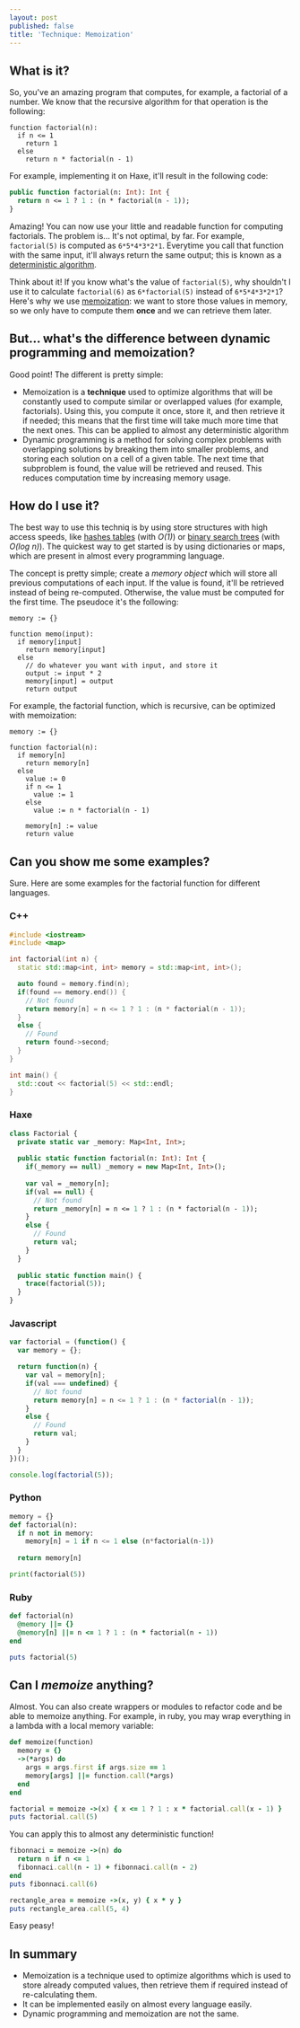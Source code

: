 ```yaml
---
layout: post
published: false
title: 'Technique: Memoization'
---
```

## What is it?

So, you've an amazing program that computes, for example, a factorial of a number. We know that the recursive algorithm for that operation is the following:

````
function factorial(n):
  if n <= 1
    return 1
  else
    return n * factorial(n - 1)
````

For example, implementing it on Haxe, it'll result in the following code:

````haxe
public function factorial(n: Int): Int {
  return n <= 1 ? 1 : (n * factorial(n - 1));
}
````

Amazing! You can now use your little and readable function for computing factorials. The problem is... It's not optimal, by far. For example, `factorial(5)` is computed as `6*5*4*3*2*1`. Everytime you call that function with the same input, it'll always return the same output; this is known as a [deterministic algorithm](https://en.wikipedia.org/wiki/Deterministic_algorithm).

Think about it! If you know what's the value of `factorial(5)`, why shouldn't I use it to calculate `factorial(6)` as `6*factorial(5)` instead of `6*5*4*3*2*1`? Here's why we use [memoization](https://en.wikipedia.org/wiki/Memoization): we want to store those values in memory, so we only have to compute them **once** and we can retrieve them later.

## But... what's the difference between dynamic programming and memoization?

Good point! The different is pretty simple:

- Memoization is a **technique** used to optimize algorithms that will be constantly used to compute similar or overlapped values (for example, factorials). Using this, you compute it once, store it, and then retrieve it if needed; this means that the first time will take much more time that the next ones. This can be applied to almost any deterministic algorithm
- Dynamic programming is a method for solving complex problems with overlapping solutions by breaking them into smaller problems, and storing each solution on a cell of a given table. The next time that subproblem is found, the value will be retrieved and reused. This reduces computation time by increasing memory usage.

## How do I use it?

The best way to use this techniq is by using store structures with high access speeds, like [hashes tables](https://en.wikipedia.org/wiki/Hash_table) (with *O(1)*) or [binary search trees](https://en.wikipedia.org/wiki/Binary_search_tree) (with *O(log n)*). The quickest way to get started is by using dictionaries or maps, which are present in almost every programming language.

The concept is pretty simple; create a *memory object* which will store all previous computations of each input. If the value is found, it'll be retrieved instead of being re-computed. Otherwise, the value must be computed for the first time. The pseudoce it's the following:

````
memory := {}

function memo(input):
  if memory[input]
    return memory[input]
  else
    // do whatever you want with input, and store it
    output := input * 2
    memory[input] = output
    return output
````

For example, the factorial function, which is recursive, can be optimized with memoization:

````
memory := {}

function factorial(n):
  if memory[n]
    return memory[n]
  else
    value := 0
    if n <= 1
      value := 1
    else
      value := n * factorial(n - 1)
    
    memory[n] := value
    return value
````

## Can you show me some examples?

Sure. Here are some examples for the factorial function for different languages.

### C++

````cpp
#include <iostream>
#include <map>

int factorial(int n) {
  static std::map<int, int> memory = std::map<int, int>();

  auto found = memory.find(n);
  if(found == memory.end()) {
    // Not found
    return memory[n] = n <= 1 ? 1 : (n * factorial(n - 1));
  }
  else {
    // Found
    return found->second;
  }
}

int main() {
  std::cout << factorial(5) << std::endl;
}
````

### Haxe

````haxe
class Factorial {
  private static var _memory: Map<Int, Int>;
  
  public static function factorial(n: Int): Int {
    if(_memory == null) _memory = new Map<Int, Int>();
    
    var val = _memory[n];
    if(val == null) {
      // Not found
      return _memory[n] = n <= 1 ? 1 : (n * factorial(n - 1));
    }
    else {
      // Found
      return val;
    }
  }
  
  public static function main() {
    trace(factorial(5));
  }
}
````

### Javascript

````javascript
var factorial = (function() {
  var memory = {};

  return function(n) {
    var val = memory[n];
    if(val === undefined) {
      // Not found
      return memory[n] = n <= 1 ? 1 : (n * factorial(n - 1));
    }
    else {
      // Found
      return val;
    }
  }
})();

console.log(factorial(5));

````

### Python

````python
memory = {}
def factorial(n):
  if n not in memory:
    memory[n] = 1 if n <= 1 else (n*factorial(n-1))
  
  return memory[n]

print(factorial(5))
````

### Ruby

````ruby
def factorial(n)
  @memory ||= {}
  @memory[n] ||= n <= 1 ? 1 : (n * factorial(n - 1))
end

puts factorial(5)
````

## Can I *memoize* anything?

Almost. You can also create wrappers or modules to refactor code and be able to memoize anything. For example, in ruby, you may wrap everything in a lambda with a local memory variable:

````ruby
def memoize(function)
  memory = {}
  ->(*args) do
    args = args.first if args.size == 1
    memory[args] ||= function.call(*args)
  end
end

factorial = memoize ->(x) { x <= 1 ? 1 : x * factorial.call(x - 1) }
puts factorial.call(5)
````

You can apply this to almost any deterministic function!

````ruby
fibonnaci = memoize ->(n) do
  return n if n <= 1
  fibonnaci.call(n - 1) + fibonnaci.call(n - 2)
end
puts fibonnaci.call(6)

rectangle_area = memoize ->(x, y) { x * y }
puts rectangle_area.call(5, 4)
````

Easy peasy!

## In summary

- Memoization is a technique used to optimize algorithms which is used to store already computed values, then retrieve them if required instead of re-calculating them.
- It can be implemented easily on almost every language easily.
- Dynamic programming and memoization are not the same.


